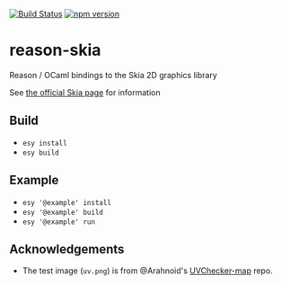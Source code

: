 [![Build Status](https://dev.azure.com/revery-ui/revery/_apis/build/status/revery-ui.reason-skia?branchName=master)](https://dev.azure.com/revery-ui/revery/_build/latest?definitionId=22&branchName=master)
[![npm version](https://badge.fury.io/js/reason-skia.svg)](https://badge.fury.io/js/reason-skia)

# reason-skia

Reason / OCaml bindings to the Skia 2D graphics library

See [the official Skia page](https://skia.org/) for information

## Build

- `esy install`
- `esy build`

## Example

- `esy '@example' install`
- `esy '@example' build`
- `esy '@example' run`

## Acknowledgements

- The test image (`uv.png`) is from @Arahnoid's [UVChecker-map](https://github.com/Arahnoid/UVChecker-map) repo.
